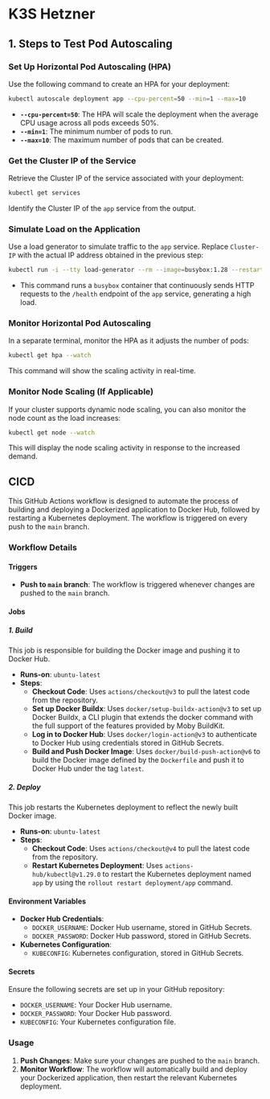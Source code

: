 # K3S Hetzner

## 1. Steps to Test Pod Autoscaling

###  Set Up Horizontal Pod Autoscaling (HPA)
Use the following command to create an HPA for your deployment:

```bash
kubectl autoscale deployment app --cpu-percent=50 --min=1 --max=10
```

- **`--cpu-percent=50`**: The HPA will scale the deployment when the average CPU usage across all pods exceeds 50%.
- **`--min=1`**: The minimum number of pods to run.
- **`--max=10`**: The maximum number of pods that can be created.

###  Get the Cluster IP of the Service
Retrieve the Cluster IP of the service associated with your deployment:

```bash
kubectl get services
```

Identify the Cluster IP of the `app` service from the output.

###  Simulate Load on the Application
Use a load generator to simulate traffic to the `app` service. Replace `Cluster-IP` with the actual IP address obtained in the previous step:

```bash
kubectl run -i --tty load-generator --rm --image=busybox:1.28 --restart=Never -- /bin/sh -c "while sleep 0.0000000000000001; do wget -q -O- http://Cluster-IP:8080/health; done"
```

- This command runs a `busybox` container that continuously sends HTTP requests to the `/health` endpoint of the `app` service, generating a high load.

###  Monitor Horizontal Pod Autoscaling
In a separate terminal, monitor the HPA as it adjusts the number of pods:

```bash
kubectl get hpa --watch
```

This command will show the scaling activity in real-time.

###  Monitor Node Scaling (If Applicable)
If your cluster supports dynamic node scaling, you can also monitor the node count as the load increases:

```bash
kubectl get node --watch
```

This will display the node scaling activity in response to the increased demand.



## CICD
This GitHub Actions workflow is designed to automate the process of building and deploying a Dockerized application to Docker Hub, followed by restarting a Kubernetes deployment. The workflow is triggered on every push to the `main` branch.

### Workflow Details

#### Triggers
- **Push to `main` branch**: The workflow is triggered whenever changes are pushed to the `main` branch.

#### Jobs

##### 1. Build
This job is responsible for building the Docker image and pushing it to Docker Hub.

- **Runs-on**: `ubuntu-latest`
- **Steps**:
  - **Checkout Code**: Uses `actions/checkout@v3` to pull the latest code from the repository.
  - **Set up Docker Buildx**: Uses `docker/setup-buildx-action@v3` to set up Docker Buildx, a CLI plugin that extends the docker command with the full support of the features provided by Moby BuildKit.
  - **Log in to Docker Hub**: Uses `docker/login-action@v3` to authenticate to Docker Hub using credentials stored in GitHub Secrets.
  - **Build and Push Docker Image**: Uses `docker/build-push-action@v6` to build the Docker image defined by the `Dockerfile` and push it to Docker Hub under the tag `latest`.

##### 2. Deploy
This job restarts the Kubernetes deployment to reflect the newly built Docker image.

- **Runs-on**: `ubuntu-latest`
- **Steps**:
  - **Checkout Code**: Uses `actions/checkout@v4` to pull the latest code from the repository.
  - **Restart Kubernetes Deployment**: Uses `actions-hub/kubectl@v1.29.0` to restart the Kubernetes deployment named `app` by using the `rollout restart deployment/app` command.

#### Environment Variables
- **Docker Hub Credentials**:
  - `DOCKER_USERNAME`: Docker Hub username, stored in GitHub Secrets.
  - `DOCKER_PASSWORD`: Docker Hub password, stored in GitHub Secrets.
- **Kubernetes Configuration**:
  - `KUBECONFIG`: Kubernetes configuration, stored in GitHub Secrets.

#### Secrets
Ensure the following secrets are set up in your GitHub repository:
- `DOCKER_USERNAME`: Your Docker Hub username.
- `DOCKER_PASSWORD`: Your Docker Hub password.
- `KUBECONFIG`: Your Kubernetes configuration file.

### Usage
1. **Push Changes**: Make sure your changes are pushed to the `main` branch.
2. **Monitor Workflow**: The workflow will automatically build and deploy your Dockerized application, then restart the relevant Kubernetes deployment.

